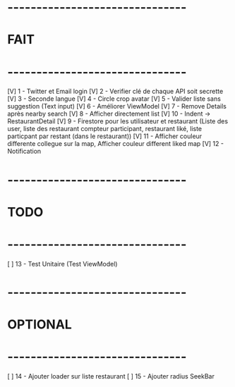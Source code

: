 # -------------------------------
# FAIT
# -------------------------------
[V] 1 - Twitter et Email login
[V] 2 - Verifier clé de chaque API soit secrette
[V] 3 - Seconde langue
[V] 4 - Circle crop avatar
[V] 5 - Valider liste sans suggestion (Text input)
[V] 6 - Améliorer ViewModel
[V] 7 - Remove Details après nearby search
[V] 8 - Afficher directement list
[V] 10 - Indent -> RestaurantDetail
[V] 9 - Firestore pour les utilisateur et restaurant (Liste des user, liste des restaurant compteur participant, restaurant liké, liste particpant par restant (dans le restaurant))
[V] 11 - Afficher couleur differente collegue sur la map, Afficher couleur different liked map
[V] 12 - Notification
# -------------------------------
# TODO
# -------------------------------

[ ] 13 - Test Unitaire (Test ViewModel)

# -------------------------------
# OPTIONAL
# -------------------------------
[ ] 14 - Ajouter loader sur liste restaurant
[ ] 15 - Ajouter radius SeekBar